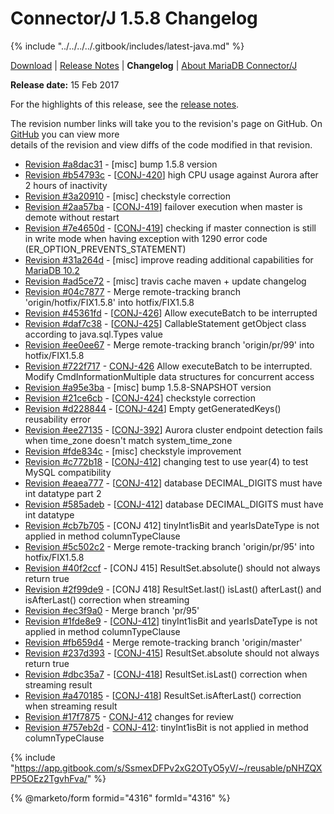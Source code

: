 # Connector/J 1.5.8 Changelog

{% include "../../../../.gitbook/includes/latest-java.md" %}

[Download](https://downloads.mariadb.org/connector-java/1.5.8/) | [Release Notes](../../1.5/1.5.8.md) | **Changelog** | [About MariaDB Connector/J](https://app.gitbook.com/s/CjGYMsT2MVP4nd3IyW2L/mariadb-connector-j/about-mariadb-connector-j)

**Release date:** 15 Feb 2017

For the highlights of this release, see the [release notes](../../1.5/1.5.8.md).

The revision number links will take you to the revision's page on GitHub. On [GitHub](https://github.com/MariaDB/mariadb-connector-j) you can view more\
details of the revision and view diffs of the code modified in that revision.

* [Revision #a8dac31](https://github.com/mariadb-corporation/mariadb-connector-j/commit/a8dac31) - \[misc] bump 1.5.8 version
* [Revision #b54793c](https://github.com/mariadb-corporation/mariadb-connector-j/commit/b54793c) - \[[CONJ-420](https://jira.mariadb.org/browse/CONJ-420)] high CPU usage against Aurora after 2 hours of inactivity
* [Revision #3a20910](https://github.com/mariadb-corporation/mariadb-connector-j/commit/3a20910) - \[misc] checkstyle correction
* [Revision #2aa57ba](https://github.com/mariadb-corporation/mariadb-connector-j/commit/2aa57ba) - \[[CONJ-419](https://jira.mariadb.org/browse/CONJ-419)] failover execution when master is demote without restart
* [Revision #7e4650d](https://github.com/mariadb-corporation/mariadb-connector-j/commit/7e4650d) - \[[CONJ-419](https://jira.mariadb.org/browse/CONJ-419)] checking if master connection is still in write mode when having exception with 1290 error code (ER\_OPTION\_PREVENTS\_STATEMENT)
* [Revision #31a264d](https://github.com/mariadb-corporation/mariadb-connector-j/commit/31a264d) - \[misc] improve reading additional capabilities for [MariaDB 10.2](../../../../community-server/old-releases/release-notes-mariadb-10-2-series/what-is-mariadb-102.md)
* [Revision #ad5ce72](https://github.com/mariadb-corporation/mariadb-connector-j/commit/ad5ce72) - \[misc] travis cache maven + update changelog
* [Revision #04c7877](https://github.com/mariadb-corporation/mariadb-connector-j/commit/04c7877) - Merge remote-tracking branch 'origin/hotfix/FIX1.5.8' into hotfix/FIX1.5.8
* [Revision #45361fd](https://github.com/mariadb-corporation/mariadb-connector-j/commit/45361fd) - \[[CONJ-426](https://jira.mariadb.org/browse/CONJ-426)] Allow executeBatch to be interrupted
* [Revision #daf7c38](https://github.com/mariadb-corporation/mariadb-connector-j/commit/daf7c38) - \[[CONJ-425](https://jira.mariadb.org/browse/CONJ-425)] CallableStatement getObject class according to java.sql.Types value
* [Revision #ee0ee67](https://github.com/mariadb-corporation/mariadb-connector-j/commit/ee0ee67) - Merge remote-tracking branch 'origin/pr/99' into hotfix/FIX1.5.8
* [Revision #722f717](https://github.com/mariadb-corporation/mariadb-connector-j/commit/722f717) - [CONJ-426](https://jira.mariadb.org/browse/CONJ-426) Allow executeBatch to be interrupted. Modify CmdInformationMultiple data structures for concurrent access
* [Revision #a95e3ba](https://github.com/mariadb-corporation/mariadb-connector-j/commit/a95e3ba) - \[misc] bump 1.5.8-SNAPSHOT version
* [Revision #21ce6cb](https://github.com/mariadb-corporation/mariadb-connector-j/commit/21ce6cb) - \[[CONJ-424](https://jira.mariadb.org/browse/CONJ-424)] checkstyle correction
* [Revision #d228844](https://github.com/mariadb-corporation/mariadb-connector-j/commit/d228844) - \[[CONJ-424](https://jira.mariadb.org/browse/CONJ-424)] Empty getGeneratedKeys() reusability error
* [Revision #ee27135](https://github.com/mariadb-corporation/mariadb-connector-j/commit/ee27135) - \[[CONJ-392](https://jira.mariadb.org/browse/CONJ-392)] Aurora cluster endpoint detection fails when time\_zone doesn't match system\_time\_zone
* [Revision #fde834c](https://github.com/mariadb-corporation/mariadb-connector-j/commit/fde834c) - \[misc] checkstyle improvement
* [Revision #c772b18](https://github.com/mariadb-corporation/mariadb-connector-j/commit/c772b18) - \[[CONJ-412](https://jira.mariadb.org/browse/CONJ-412)] changing test to use year(4) to test MySQL compatibility
* [Revision #eaea777](https://github.com/mariadb-corporation/mariadb-connector-j/commit/eaea777) - \[[CONJ-412](https://jira.mariadb.org/browse/CONJ-412)] database DECIMAL\_DIGITS must have int datatype part 2
* [Revision #585adeb](https://github.com/mariadb-corporation/mariadb-connector-j/commit/585adeb) - \[[CONJ-412](https://jira.mariadb.org/browse/CONJ-412)] database DECIMAL\_DIGITS must have int datatype
* [Revision #cb7b705](https://github.com/mariadb-corporation/mariadb-connector-j/commit/cb7b705) - \[CONJ 412] tinyInt1isBit and yearIsDateType is not applied in method columnTypeClause
* [Revision #5c502c2](https://github.com/mariadb-corporation/mariadb-connector-j/commit/5c502c2) - Merge remote-tracking branch 'origin/pr/95' into hotfix/FIX1.5.8
* [Revision #40f2ccf](https://github.com/mariadb-corporation/mariadb-connector-j/commit/40f2ccf) - \[CONJ 415] ResultSet.absolute() should not always return true
* [Revision #2f99de9](https://github.com/mariadb-corporation/mariadb-connector-j/commit/2f99de9) - \[CONJ 418] ResultSet.last() isLast() afterLast() and isAfterLast() correction when streaming
* [Revision #ec3f9a0](https://github.com/mariadb-corporation/mariadb-connector-j/commit/ec3f9a0) - Merge branch 'pr/95'
* [Revision #1fde8e9](https://github.com/mariadb-corporation/mariadb-connector-j/commit/1fde8e9) - \[[CONJ-412](https://jira.mariadb.org/browse/CONJ-412)] tinyInt1isBit and yearIsDateType is not applied in method columnTypeClause
* [Revision #fb659d4](https://github.com/mariadb-corporation/mariadb-connector-j/commit/fb659d4) - Merge remote-tracking branch 'origin/master'
* [Revision #237d393](https://github.com/mariadb-corporation/mariadb-connector-j/commit/237d393) - \[[CONJ-415](https://jira.mariadb.org/browse/CONJ-415)] ResultSet.absolute should not always return true
* [Revision #dbc35a7](https://github.com/mariadb-corporation/mariadb-connector-j/commit/dbc35a7) - \[[CONJ-418](https://jira.mariadb.org/browse/CONJ-418)] ResultSet.isLast() correction when streaming result
* [Revision #a470185](https://github.com/mariadb-corporation/mariadb-connector-j/commit/a470185) - \[[CONJ-418](https://jira.mariadb.org/browse/CONJ-418)] ResultSet.isAfterLast() correction when streaming result
* [Revision #17f7875](https://github.com/mariadb-corporation/mariadb-connector-j/commit/17f7875) - [CONJ-412](https://jira.mariadb.org/browse/CONJ-412) changes for review
* [Revision #757eb2d](https://github.com/mariadb-corporation/mariadb-connector-j/commit/757eb2d) - [CONJ-412](https://jira.mariadb.org/browse/CONJ-412): tinyInt1isBit is not applied in method columnTypeClause

{% include "https://app.gitbook.com/s/SsmexDFPv2xG2OTyO5yV/~/reusable/pNHZQXPP5OEz2TgvhFva/" %}

{% @marketo/form formid="4316" formId="4316" %}
